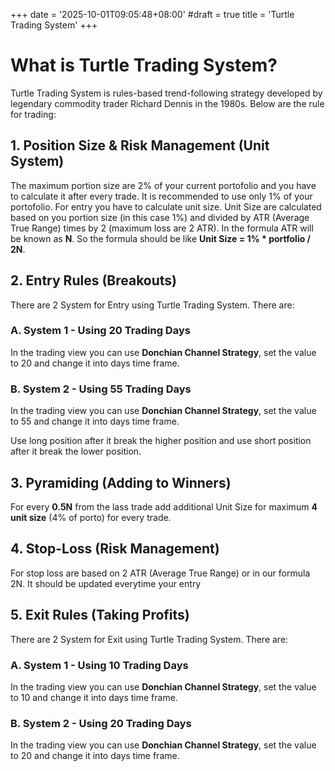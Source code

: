 +++
date = '2025-10-01T09:05:48+08:00'
#draft = true
title = 'Turtle Trading System'
+++

# What is Turtle Trading System?

Turtle Trading System is rules-based trend-following strategy developed by legendary commodity trader Richard Dennis in the 1980s. Below are the rule for trading:

## 1. Position Size & Risk Management (Unit System)

The maximum portion size are 2% of your current portofolio and you have to calculate it after every trade. It is recommended to use only 1% of your portofolio. For entry you have to calculate unit size. Unit Size are calculated based on you portion size (in this case 1%) and divided by ATR (Average True Range) times by 2 (maximum loss are 2 ATR). In the formula ATR will be known as **N**. So the formula should be like **Unit Size = 1% * portfolio / 2N**.

## 2. Entry Rules (Breakouts)

There are 2 System for Entry using Turtle Trading System. There are:

### A. System 1 - Using 20 Trading Days

In the trading view you can use **Donchian Channel Strategy**, set the value to 20 and change it into days time frame.

### B. System 2 - Using 55 Trading Days

In the trading view you can use **Donchian Channel Strategy**, set the value to 55 and change it into days time frame.

Use long position after it break the higher position and use short position after it break the lower position.

## 3. Pyramiding (Adding to Winners)

For every **0.5N** from the lass trade add additional Unit Size for maximum **4 unit size** (4% of porto) for every trade.

## 4. Stop-Loss (Risk Management)

For stop loss are based on 2 ATR (Average True Range) or in our formula 2N. It should be updated everytime your entry

## 5. Exit Rules (Taking Profits)

There are 2 System for Exit using Turtle Trading System. There are:

### A. System 1 - Using 10 Trading Days

In the trading view you can use **Donchian Channel Strategy**, set the value to 10 and change it into days time frame.

### B. System 2 - Using 20 Trading Days

In the trading view you can use **Donchian Channel Strategy**, set the value to 20 and change it into days time frame.
